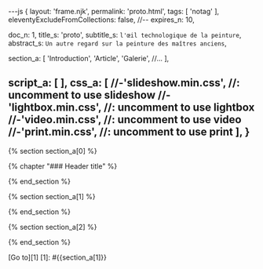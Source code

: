 ---js
{
  layout:    'frame.njk',
  permalink: 'proto.html',
  tags:      [ 'notag' ],
  eleventyExcludeFromCollections: false,
  //-- expires_n: 10,

  doc_n:      1,
  title_s:    'proto',
  subtitle_s: `l'œil technologique de la peinture`,
  abstract_s: `Un autre regard sur la peinture des maîtres anciens`,

  section_a:
  [
    'Introduction',
    'Article',
    'Galerie',
    //...
  ],

  script_a:
  [
  ],
  css_a:
  [
    //-'slideshow.min.css',  //: uncomment to use slideshow
    //-'lightbox.min.css',   //: uncomment to use lightbox
    //-'video.min.css',      //: uncomment to use video
    //-'print.min.css',      //: uncomment to use print
  ],
}
---

[comment]: # (======================== Introduction ========================)
{% section section_a[0] %}

{% chapter "### Header title" %}

{% end_section %}




[comment]: # (======================== Article ========================)

{% section section_a[1] %}

{% end_section %}




[comment]: # (======================== Galerie ========================)

{% section section_a[2] %}

{% end_section %}




[comment]: # (======================== Links ========================)

[Go to][1]
[1]: #{{section_a[1]}}
